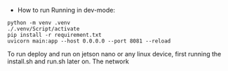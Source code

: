 * How to run
Running in dev-mode:
```
python -m venv .venv
./.venv/Script/activate
pip install -r requirement.txt
uvicorn main:app --host 0.0.0.0 --port 8081 --reload
```
To run deploy and run on jetson nano or any linux device, first running the install.sh and run.sh later on.
The network 